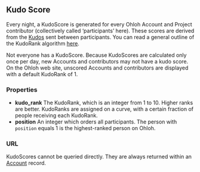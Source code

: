 ## Kudo Score

Every night, a KudoScore is generated for every Ohloh Account and Project contributor (collectively called ‘participants’ here). These scores are derived from the [Kudos](kudo.md) sent between participants. You can read a general outline of the KudoRank algorithm [here](http://blog.openhub.net/kudos/).

Not everyone has a KudoScore. Because KudoScores are calculated only once per day, new Accounts and contributors may not have a kudo score. On the Ohloh web site, unscored Accounts and contributors are displayed with a default KudoRank of 1.

### Properties

+ __kudo_rank__
    The KudoRank, which is an integer from 1 to 10. Higher ranks are better. KudoRanks are assigned on a curve, with a certain fraction of people receiving each KudoRank.
+ __position__
    An integer which orders all participants. The person with `position` equals 1 is the highest-ranked person on Ohloh.

### URL
KudoScores cannot be queried directly. They are always returned within an [Account](account.md) record.
